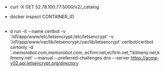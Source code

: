 ##
* curl -X GET 52.78.100.77:5000/v2/_catalog

* docker inspect CONTAINER_ID


##
* d run -it --name certbot -v '/d1/app/www/etc/letsencrypt:/etc/letsencrypt' -v '/d1/app/www/var/lib/letsencrypt:/var/lib/letsencrypt' certbot/certbot certonly -d '*.memorobot.com,memorobot.com,*.ecfirm.net,ecfirm.net,*.kilmeny.net,kilmeny.net' --manual --preferred-challenges dns --server https://acme-v02.api.letsencrypt.org/directory